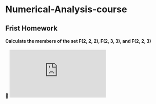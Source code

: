 # Numerical-Analysis-course



<!-- Frist Homework -->
 ## Frist Homework
 #### Calculate the members of the set F(2, 2, 2), F(2, 3, 3), and F(2, 2, 3)
   🔗  ![CODE](https://github.com/parvvaresh/-Numerical-Analysis/blob/main/HW1/main.py)





